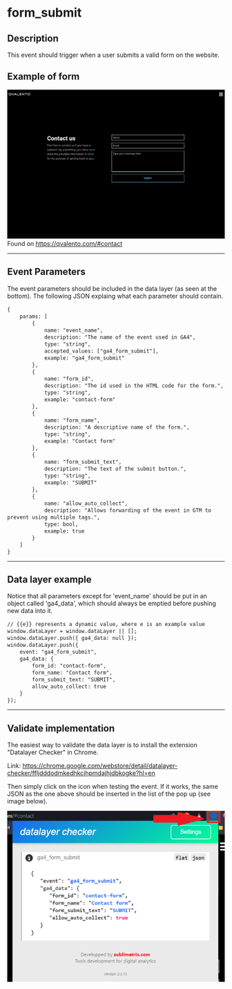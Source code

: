 # form_submit

## Description
This event should trigger when a user submits a valid form on the website.


## Example of form
![form](./assets/form.png "form")
Found on https://qvalento.com/#contact

---

## Event Parameters
The event parameters should be included in the data layer (as seen at the bottom). The following JSON explaing what each parameter should contain.
```
{
    params: [
        {
            name: "event_name",
            description: "The name of the event used in GA4",
            type: "string",
            accepted_values: ["ga4_form_submit"],
            example: "ga4_form_submit"
        },
        {
            name: "form_id",
            description: "The id used in the HTML code for the form.",
            type: "string",
            example: "contact-form"
        },
        {
            name: "form_name",
            description: "A descriptive name of the form.",
            type: "string",
            example: "Contact form"
        },
        {
            name: "form_submit_text",
            description: "The text of the submit button.",
            type: "string",
            example: "SUBMIT"
        },
        {
            name: "allow_auto_collect",
            description: "Allows forwarding of the event in GTM to prevent using multiple tags.",
            type: bool,
            example: true
        }
    ]
}
```

---

## Data layer example
Notice that all parameters except for 'event_name' should be put in an object called 'ga4_data', which should always be emptied before pushing new data into it. 
```
// {{e}} represents a dynamic value, where e is an example value
window.dataLayer = window.dataLayer || [];
window.dataLayer.push({ ga4_data: null });
window.dataLayer.push({
    event: "ga4_form_submit",
    ga4_data: {
        form_id: "contact-form",
        form_name: "Contact form",
        form_submit_text: "SUBMIT",
        allow_auto_collect: true
    }
});
```

---

## Validate implementation
The easiest way to validate the data layer is to install the extension "Datalayer Checker" in Chrome. 

Link: https://chrome.google.com/webstore/detail/datalayer-checker/ffljdddodmkedhkcjhpmdajhjdbkogke?hl=en

Then simply click on the icon when testing the event. If it works, the same JSON as the one above should be inserted in the list of the pop up (see image below).

![form-dl](./assets/form-dl.png "form-dl")